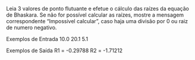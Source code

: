 Leia 3 valores de ponto flutuante e efetue o cálculo das raízes da equação de Bhaskara. Se não for possível calcular as raízes, mostre a mensagem correspondente “Impossivel calcular”, caso haja uma divisão por 0 ou raiz de numero negativo.

Exemplos de Entrada	
10.0 20.1 5.1

Exemplos de Saída
R1 = -0.29788
R2 = -1.71212